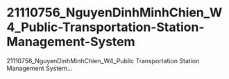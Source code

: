 # 21110756_NguyenDinhMinhChien_W4_Public-Transportation-Station-Management-System
21110756_NguyenDinhMinhChien_W4_Public Transportation Station Management System...
